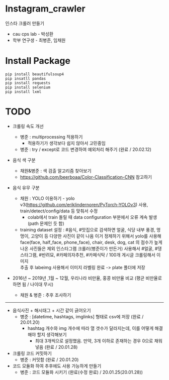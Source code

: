 # Instagram_crawler

인스타 크롤러 만들기

  - cau cps lab - 박성환
  - 학부 연구생 - 최병준, 임채원

# Install Package

```
pip install beautifulsoup4
pip insatll pandas
pip install requests
pip install selenium
pip install lxml
```

# TODO

- 크롤링 속도 개선
  - 병준 : multiprocessing 적용하기
    - 적용하기가 생각보다 쉽지 않아서 고민중임
  - 병준 : try / except로 코드 변경하여 예외처리 해주기 (완료 / 20.02.12)
  
  

- 음식 색 구분
  - 채원&병준 : 색 검출 알고리즘 찾아보기
  - https://github.com/beerboaa/Color-Classification-CNN 참고하기
  
  
- 음식 유무 구분
  - 채원 : YOLO 이용하기 - yolo v3(https://github.com/eriklindernoren/PyTorch-YOLOv3) 사용, train/detect/config/data 등 맞춰서 수정
    - colab에서 train 돌릴 때 data configuration 부분에서 오류 계속 발생(path 문제인 듯 함)
  - training dataset 설정 : #음식, #맛집으로 검색하면 얼굴, 식당 내부 풍경, 멍멍이, 고양이 등 다양한 사진이 같이 나옴
    이거 정제하기 위해서 yolo를 사용해 face(face, half_face, phone_face), chair, desk, dog, cat 의 점수가 높게 나온 사진들은 제외 
     인스타그램 크롤러(병준이가 만든거) 사용해서 #얼굴, #댕스타그램, #반려묘, #카페의자추천, #카페식탁 / 100개 게시글 크롤링해서 이미지   
     추출 후 labeimg 사용해서 이미지 라벨링 완료 -> plate 폴더에 저장 
  
  

- 2016년 ~ 2019년 ,1월 ~ 12월, 우리나라 비만율, 홍콩 비만율 비교 (평균 비만율로 하면 됨 / 나이대 무시)
  - 채원 & 병준 : 추후 조사하기



---

  - 음식사진 + 해시태그 + 시간 같이 긁어오기
      - 병준 : [datetime, hashtags, imglinks] 형태로 csv에 저장 (완료 / 20.01.20)
          - hashtag 개수와 img 개수에 따라 열 갯수가 달라지는데, 이를 어떻게 해결해야 할지 생각해보기
            - 최대 3개씩으로 설정했음. 만약, 3개 이하로 존재하는 경우 0으로 채워넣음 (완료 / 20.01.28)
  - 크롤링 코드 커밋하기
      - 병준 : 커밋함 (완료 / 20.01.20)
  - 코드 모듈화 하여 추후에도 사용 가능하게 만들기
      - 병준 : 코드 모듈화 시키기 (완료(수정 완료) / 20.01.25(20.01.28))

